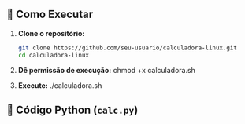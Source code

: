 ## 🚀 Como Executar

1. **Clone o repositório:**
   ```bash
   git clone https://github.com/seu-usuario/calculadora-linux.git
   cd calculadora-linux

2. **Dê permissão de execução:**
chmod +x calculadora.sh

3. **Execute:**
 ./calculadora.sh

## 🤖 Código Python (`calc.py`)
